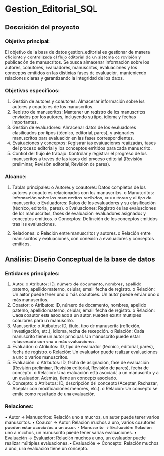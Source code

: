 # Gestion_Editorial_SQL

## Descrición del proyecto

### Objetivo principal: 

El objetivo de la base de datos gestion_editorial es gestionar de manera eficiente y centralizada el flujo editorial de un sistema de revisión y publicación de manuscritos. Se busca almacenar información sobre los autores, coautores, evaluadores, manuscritos, evaluaciones y los conceptos emitidos en las distintas fases de evaluación, manteniendo relaciones claras y garantizando la integridad de los datos.

### Objetivos específicos:

1.	Gestión de autores y coautores: Almacenar información sobre los autores y coautores de los manuscritos.
2.	Registro de manuscritos: Mantener un registro de los manuscritos enviados por los autores, incluyendo su tipo, idioma y fechas importantes.
3.	Gestión de evaluadores: Almacenar datos de los evaluadores clasificados por tipos (técnico, editorial, pares), y asignarles manuscritos para evaluación en las fases correspondientes.
4.	Evaluaciones y conceptos: Registrar las evaluaciones realizadas, fases del proceso editorial y los conceptos emitidos para cada manuscrito.
5.	Control del flujo de trabajo: Controlar y registrar el progreso de los manuscritos a través de las fases del proceso editorial (Revisión preliminar, Revisión editorial, Revisión de pares).

### Alcance:

1.	Tablas principales:
o	Autores y coautores: Datos completos de los autores y coautores relacionados con los manuscritos.
o	Manuscritos: Información sobre los manuscritos recibidos, sus autores y el tipo de manuscrito.
o	Evaluadores: Datos de los evaluadores y su clasificación (técnico, editorial, pares).
o	Evaluaciones: Registro de las evaluaciones de los manuscritos, fases de evaluación, evaluadores asignados y conceptos emitidos.
o	Conceptos: Definición de los conceptos emitidos tras las evaluaciones.

2.	Relaciones:
o	Relación entre manuscritos y autores.
o	Relación entre manuscritos y evaluaciones, con conexión a evaluadores y conceptos emitidos.

## Análisis: Diseño Conceptual de la base de datos

### Entidades principales:

1.	Autor:
o	Atributos: ID, número de documento, nombres, apellido paterno, apellido materno, celular, email, fecha de registro.
o	Relación: Un autor puede tener uno o más coautores. Un autor puede enviar uno o más manuscritos.
2.	Coautor:
o	Atributos: ID, número de documento, nombres, apellido paterno, apellido materno, celular, email, fecha de registro.
o	Relación: Cada coautor está asociado a un autor. Pueden existir múltiples coautores para un manuscrito.
3.	Manuscrito:
o	Atributos: ID, título, tipo de manuscrito (reflexión, investigación, etc.), idioma, fecha de recepción.
o	Relación: Cada manuscrito tiene un autor principal. Un manuscrito puede estar relacionado con una o más evaluaciones.
4.	Evaluador:
o	Atributos: ID, tipo de evaluador (técnico, editorial, pares), fecha de registro.
o	Relación: Un evaluador puede realizar evaluaciones a uno o varios manuscritos.
5.	Evaluación:
o	Atributos: ID, fecha de asignación, fase de evaluación (Revisión preliminar, Revisión editorial, Revisión de pares), fecha de concepto.
o	Relación: Una evaluación está asociada a un manuscrito y a un evaluador. Además, tiene un concepto asociado.
6.	Concepto:
o	Atributos: ID, descripción del concepto (Aceptar, Rechazar, Aceptar con modificaciones menores, etc.).
o	Relación: Un concepto se emite como resultado de una evaluación.

### Relaciones:

•	Autor -> Manuscritos: Relación uno a muchos, un autor puede tener varios manuscritos.
•	Coautor -> Autor: Relación muchos a uno, varios coautores pueden estar asociados a un autor.
•	Manuscrito -> Evaluación: Relación uno a muchos, un manuscrito puede tener varias evaluaciones.
•	Evaluación -> Evaluador: Relación muchos a uno, un evaluador puede realizar múltiples evaluaciones.
•	Evaluación -> Concepto: Relación muchos a uno, una evaluación tiene un concepto.
